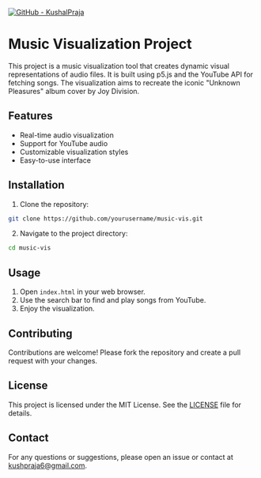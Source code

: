 [![GitHub - KushalPraja](https://img.shields.io/badge/GitHub-KushalPraja-blue)](https://github.com/KushalPraja)

# Music Visualization Project

This project is a music visualization tool that creates dynamic visual representations of audio files. It is built using p5.js and the YouTube API for fetching songs. The visualization aims to recreate the iconic "Unknown Pleasures" album cover by Joy Division.

## Features

- Real-time audio visualization
- Support for YouTube audio
- Customizable visualization styles
- Easy-to-use interface

## Installation

1. Clone the repository:
  ```sh
  git clone https://github.com/yourusername/music-vis.git
  ```
2. Navigate to the project directory:
  ```sh
  cd music-vis
  ```

## Usage

1. Open `index.html` in your web browser.
2. Use the search bar to find and play songs from YouTube.
3. Enjoy the visualization.

## Contributing

Contributions are welcome! Please fork the repository and create a pull request with your changes.

## License

This project is licensed under the MIT License. See the [LICENSE](LICENSE) file for details.

## Contact

For any questions or suggestions, please open an issue or contact at kushpraja6@gmail.com.
